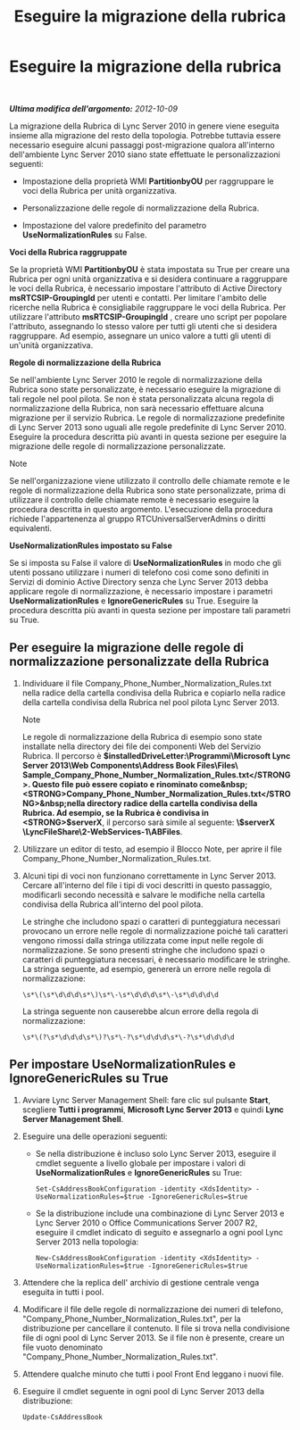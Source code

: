 ﻿---
title: Eseguire la migrazione della rubrica
TOCTitle: Eseguire la migrazione della rubrica
ms:assetid: ac7f0f39-4c6d-4702-8e25-93a73e3d800f
ms:mtpsurl: https://technet.microsoft.com/it-it/library/JJ205160(v=OCS.15)
ms:contentKeyID: 49301649
ms.date: 08/24/2015
mtps_version: v=OCS.15
ms.translationtype: HT
---

# Eseguire la migrazione della rubrica

 

_**Ultima modifica dell'argomento:** 2012-10-09_

La migrazione della Rubrica di Lync Server 2010 in genere viene eseguita insieme alla migrazione del resto della topologia. Potrebbe tuttavia essere necessario eseguire alcuni passaggi post-migrazione qualora all'interno dell'ambiente Lync Server 2010 siano state effettuate le personalizzazioni seguenti:

  - Impostazione della proprietà WMI **PartitionbyOU** per raggruppare le voci della Rubrica per unità organizzativa.

  - Personalizzazione delle regole di normalizzazione della Rubrica.

  - Impostazione del valore predefinito del parametro **UseNormalizationRules** su False.

**Voci della Rubrica raggruppate**

Se la proprietà WMI **PartitionbyOU** è stata impostata su True per creare una Rubrica per ogni unità organizzativa e si desidera continuare a raggruppare le voci della Rubrica, è necessario impostare l'attributo di Active Directory **msRTCSIP-GroupingId** per utenti e contatti. Per limitare l'ambito delle ricerche nella Rubrica è consigliabile raggruppare le voci della Rubrica. Per utilizzare l'attributo **msRTCSIP-GroupingId** , creare uno script per popolare l'attributo, assegnando lo stesso valore per tutti gli utenti che si desidera raggruppare. Ad esempio, assegnare un unico valore a tutti gli utenti di un'unità organizzativa.

**Regole di normalizzazione della Rubrica**

Se nell'ambiente Lync Server 2010 le regole di normalizzazione della Rubrica sono state personalizzate, è necessario eseguire la migrazione di tali regole nel pool pilota. Se non è stata personalizzata alcuna regola di normalizzazione della Rubrica, non sarà necessario effettuare alcuna migrazione per il servizio Rubrica. Le regole di normalizzazione predefinite di Lync Server 2013 sono uguali alle regole predefinite di Lync Server 2010. Eseguire la procedura descritta più avanti in questa sezione per eseguire la migrazione delle regole di normalizzazione personalizzate.


> [!NOTE]
> Se nell'organizzazione viene utilizzato il controllo delle chiamate remote e le regole di normalizzazione della Rubrica sono state personalizzate, prima di utilizzare il controllo delle chiamate remote è necessario eseguire la procedura descritta in questo argomento. L'esecuzione della procedura richiede l'appartenenza al gruppo RTCUniversalServerAdmins o diritti equivalenti.



**UseNormalizationRules impostato su False**

Se si imposta su False il valore di **UseNormalizationRules** in modo che gli utenti possano utilizzare i numeri di telefono così come sono definiti in Servizi di dominio Active Directory senza che Lync Server 2013 debba applicare regole di normalizzazione, è necessario impostare i parametri **UseNormalizationRules** e **IgnoreGenericRules** su True. Eseguire la procedura descritta più avanti in questa sezione per impostare tali parametri su True.

## Per eseguire la migrazione delle regole di normalizzazione personalizzate della Rubrica

1.  Individuare il file Company\_Phone\_Number\_Normalization\_Rules.txt nella radice della cartella condivisa della Rubrica e copiarlo nella radice della cartella condivisa della Rubrica nel pool pilota Lync Server 2013.
    

    > [!NOTE]
    > Le regole di normalizzazione della Rubrica di esempio sono state installate nella directory dei file dei componenti Web del Servizio Rubrica. Il percorso è <STRONG>$installedDriveLetter:\Programmi\Microsoft Lync Server 2013\Web Components\Address Book Files\Files\ Sample_Company_Phone_Number_Normalization_Rules.txt</STRONG>. Questo file può essere copiato e rinominato come&nbsp; <STRONG>Company_Phone_Number_Normalization_Rules.txt</STRONG>&nbsp;nella directory radice della cartella condivisa della Rubrica. Ad esempio, se la Rubrica è condivisa in <STRONG>$serverX</STRONG>,&nbsp;il percorso sarà simile al seguente: <STRONG>\\$serverX \LyncFileShare\2-WebServices-1\ABFiles</STRONG>.



2.  Utilizzare un editor di testo, ad esempio il Blocco Note, per aprire il file Company\_Phone\_Number\_Normalization\_Rules.txt.

3.  Alcuni tipi di voci non funzionano correttamente in Lync Server 2013. Cercare all'interno del file i tipi di voci descritti in questo passaggio, modificarli secondo necessità e salvare le modifiche nella cartella condivisa della Rubrica all'interno del pool pilota.
    
    Le stringhe che includono spazi o caratteri di punteggiatura necessari provocano un errore nelle regole di normalizzazione poiché tali caratteri vengono rimossi dalla stringa utilizzata come input nelle regole di normalizzazione. Se sono presenti stringhe che includono spazi o caratteri di punteggiatura necessari, è necessario modificare le stringhe. La stringa seguente, ad esempio, genererà un errore nelle regola di normalizzazione:
    
        \s*\(\s*\d\d\d\s*\)\s*\-\s*\d\d\d\s*\-\s*\d\d\d\d
    
    La stringa seguente non causerebbe alcun errore della regola di normalizzazione:
    
        \s*\(?\s*\d\d\d\s*\)?\s*\-?\s*\d\d\d\s*\-?\s*\d\d\d\d

## Per impostare UseNormalizationRules e IgnoreGenericRules su True

1.  Avviare Lync Server Management Shell: fare clic sul pulsante **Start**, scegliere **Tutti i programmi**, **Microsoft Lync Server 2013** e quindi **Lync Server Management Shell**.

2.  Eseguire una delle operazioni seguenti:
    
      - Se nella distribuzione è incluso solo Lync Server 2013, eseguire il cmdlet seguente a livello globale per impostare i valori di **UseNormalizationRules** e **IgnoreGenericRules** su True:
        
            Set-CsAddressBookConfiguration -identity <XdsIdentity> -UseNormalizationRules=$true -IgnoreGenericRules=$true
    
      - Se la distribuzione include una combinazione di Lync Server 2013 e Lync Server 2010 o Office Communications Server 2007 R2, eseguire il cmdlet indicato di seguito e assegnarlo a ogni pool Lync Server 2013 nella topologia:
        
            New-CsAddressBookConfiguration -identity <XdsIdentity> -UseNormalizationRules=$true -IgnoreGenericRules=$true

3.  Attendere che la replica dell' archivio di gestione centrale venga eseguita in tutti i pool.

4.  Modificare il file delle regole di normalizzazione dei numeri di telefono, "Company\_Phone\_Number\_Normalization\_Rules.txt", per la distribuzione per cancellare il contenuto. Il file si trova nella condivisione file di ogni pool di Lync Server 2013. Se il file non è presente, creare un file vuoto denominato "Company\_Phone\_Number\_Normalization\_Rules.txt".

5.  Attendere qualche minuto che tutti i pool Front End leggano i nuovi file.

6.  Eseguire il cmdlet seguente in ogni pool di Lync Server 2013 della distribuzione:
    
        Update-CsAddressBook

